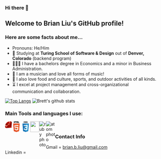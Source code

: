### Hi there 👋
## Welcome to Brian Liu's GitHub profile!
### Here are some facts about me...
- Pronouns: He/Him
- 📖 Studying at **Turing School of Software & Design** out of **Denver, Colorado** (backend program)
- 👨🏼‍🎓 I have a bachelors degree in Economics and a minor in Business Administration. 
- 🎸 I am a musician and love all forms of music!
- 🍣 I also love food and culture, sports, and outdoor activities of all kinds.
- ⏳ I excel at project management and cross-organizational communication and collaboration.

[![Top Langs](https://github-readme-stats.vercel.app/api/top-langs/?username=badgerbreezy&show_icons=true&theme=default)](https://github.com/BJSherman80/github-readme-stats)
![Brett's github stats](https://github-readme-stats.vercel.app/api?username=badgerbreezy&show_icons=true&theme=default)

### Main Tools and languages I use: 

<img align="left" alt="ruby photo" width="22px" src="https://raw.githubusercontent.com/github/explore/80688e429a7d4ef2fca1e82350fe8e3517d3494d/topics/ruby/ruby.png" />
<img align="left" alt="html photo" height="35px" width="30px" src="https://raw.githubusercontent.com/github/explore/80688e429a7d4ef2fca1e82350fe8e3517d3494d/topics/html/html.png" />
<img align="left" alt="css photo" height="35px" width="30px" src="https://raw.githubusercontent.com/github/explore/80688e429a7d4ef2fca1e82350fe8e3517d3494d/topics/css/css.png" />
<img align="left" height="35px" width="30px" src=https://eggerapps.at/pgcommander/img/pg-commander-icon.png /> 
<img align="left" alt="ruby photo" width="22px" src="https://camo.githubusercontent.com/94fa83e498c5e132e5ce0b082b262ad29e79cd6d/68747470733a2f2f63646e2e6a7364656c6976722e6e65742f6e706d2f73696d706c652d69636f6e734076332f69636f6e732f736c61636b2e737667" />
<img align="left" alt="atom photo" width="30px" src="https://seeklogo.com/images/A/atom-logo-19BD90FF87-seeklogo.com.png" /><br/>


### Contact Info

Gmail =  brian.b.liu@gmail.com
<br>
Linkedin = 




<!--
**badgerbreezy/badgerbreezy** is a ✨ _special_ ✨ repository because its `README.md` (this file) appears on your GitHub profile.

<!--
**the-color-bliu/the-color-bliu** is a ✨ _special_ ✨ repository because its `README.md` (this file) appears on your GitHub profile.

Here are some ideas to get you started:

- 🔭 I’m currently working on ...
- 🌱 I’m currently learning ...
- 👯 I’m looking to collaborate on ...
- 🤔 I’m looking for help with ...
- 💬 Ask me about ...
- 📫 How to reach me: ...
- 😄 Pronouns: ...
- ⚡ Fun fact: ...
-->
